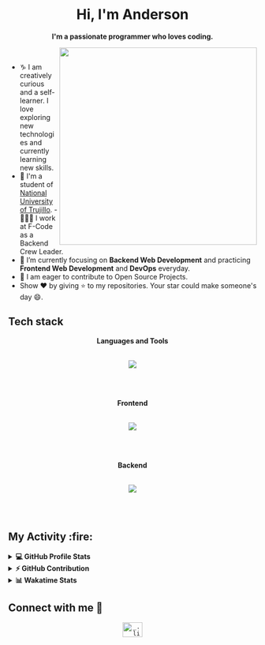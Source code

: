 <!-- Header -->
<h1 align="center">
  Hi, I'm Anderson
</h1>

<p align="center">
  <b>I'm a passionate programmer who loves coding.</b>
</p>

<img align='right' src="https://github.com/andersonann/andersonann/blob/main/images/coding.gif" width="400">
<br>

- ♑ I am creatively curious and a self-learner. I love exploring new technologies and currently learning new skills.
- 📓 I'm a student of [National University of Trujillo](https://www.unitru.edu.pe/).
-👨🏻‍💻 I work at F-Code as a Backend Crew Leader.
- 🌱 I’m currently focusing on **Backend Web Development** and practicing **Frontend Web Development** and **DevOps** everyday.
- 💬 I am eager to contribute to Open Source Projects.
- Show ❤ by giving ⭐ to my repositories. Your star could make someone's day 😄.

<h2>Tech stack</h2>

<p align="center">
  <b>Languages and Tools</b>
  <br>
  <br>
  <p align="center">
    <a href="https://skillicons.dev">
      <img src="https://skillicons.dev/icons?i=js,py,r,cpp,react,sqlite,firebase,git,github" />
    </a>
  </p>
</p>

<br>
<br>

<p align="center">
  <b>Frontend</b>
  <br>
  <br>
  <p align="center">
    <a href="https://skillicons.dev">
      <img src="https://skillicons.dev/icons?i=html,js,py,react" />
    </a>
  </p>
</p>

<br>
<br>

<p align="center">
  <b>Backend</b>
  <br>
  <br>
  <p align="center">
    <a href="https://skillicons.dev">
      <img src="https://skillicons.dev/icons?i=nodejs,py,php" />
    </a>
  </p>
</p>

<br>
<br>

<!-- My Activity -->
<h2>My Activity :fire:</h2>
<details> 
  <summary><b>💻 GitHub Profile Stats</b></summary>
  <br>
  <p align="center">
    <img alt="Mosted used languages" src="https://github-readme-stats.vercel.app/api/top-langs/?username=andersonann&layout=compact&theme=dark" height="192px"/>
    <br>
    <img src="https://github-readme-stats.vercel.app/api?username=andersonann&show_icons=true&icon_color=ffffff&theme=dark" alt="andersonann's Github Stats" height="192px"/>
    <br>
    <b>Note:</b> Top languages is only a metric of the languages my public code consists of and doesn't reflect experience or skill level.
  </p>
</details>
<details>
  <summary><b>⚡ GitHub Contribution</b></summary>
  <br>
  <p><img alt="andersonann's GitHub Contribution" src="https://github.com/andersonann/andersonann/blob/snake/snake.svg"/></p>
  <br>
</details>
<details> 
  <summary><b>📊 Wakatime Stats</b></summary>
  <br>
  
<!--START_SECTION:waka-->
![Code Time](http://img.shields.io/badge/Code%20Time-216%20hrs%2024%20mins-blue)

**I'm a Night 🦉**

```text
🌞 Morning    84 commits     ████░░░░░░░░░░░░░░░░░░░░░   17.83%
🌆 Daytime    145 commits    ███████░░░░░░░░░░░░░░░░░░   30.79%
🌃 Evening    194 commits    ██████████░░░░░░░░░░░░░░░   41.19%
🌙 Night      48 commits     ██░░░░░░░░░░░░░░░░░░░░░░░   10.19%

```

📅 **I'm Most Productive on Tuesday**

```text
Monday       73 commits     ████░░░░░░░░░░░░░░░░░░░░░   15.5%
Tuesday      86 commits     ████░░░░░░░░░░░░░░░░░░░░░   18.26%
Wednesday    74 commits     ████░░░░░░░░░░░░░░░░░░░░░   15.71%
Thursday     36 commits     ██░░░░░░░░░░░░░░░░░░░░░░░   7.64%
Friday       55 commits     ███░░░░░░░░░░░░░░░░░░░░░░   11.68%
Saturday     62 commits     ███░░░░░░░░░░░░░░░░░░░░░░   13.16%
Sunday       85 commits     ████░░░░░░░░░░░░░░░░░░░░░   18.05%

```

📊 **This Week I Spent My Time On**

```text
⌚︎ Time Zone: Asia/Ho_Chi_Minh

💬 Programming Languages:
Other                    18 hrs 45 mins      █████████████████░░░░░░░░   69.59%
TypeScript               3 hrs 17 mins       ███░░░░░░░░░░░░░░░░░░░░░░   12.19%
CSS                      2 hrs 45 mins       ██░░░░░░░░░░░░░░░░░░░░░░░   10.22%
Java                     1 hr 6 mins         █░░░░░░░░░░░░░░░░░░░░░░░░   4.1%
JSON                     24 mins             ░░░░░░░░░░░░░░░░░░░░░░░░░   1.49%

🔥 Editors:
Browser                  18 hrs 2 mins       ████████████████░░░░░░░░░   66.94%
VS Code                  7 hrs 48 mins       ███████░░░░░░░░░░░░░░░░░░   28.97%
NetBeans                 1 hr 6 mins         █░░░░░░░░░░░░░░░░░░░░░░░░   4.09%

```

<!--END_SECTION:waka-->
</details>

<!-- Connection -->
<h2> Connect with me 👋</h2>
<p align="center">
  <a href="https://instagram.com/ans" target="_blank">
    <code><img src="https://upload.wikimedia.org/wikipedia/commons/a/a5/Instagram_icon.png" alt="_.lil.huy._" height="30" width="40"/></code>
  </a>
</p>
